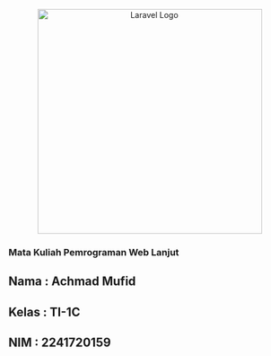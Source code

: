 <p align="center"><a href="https://laravel.com" target="_blank"><img src="https://raw.githubusercontent.com/laravel/art/master/logo-lockup/5%20SVG/2%20CMYK/1%20Full%20Color/laravel-logolockup-cmyk-red.svg" width="400" alt="Laravel Logo"></a></p>

### Mata Kuliah Pemrograman Web Lanjut

## Nama : Achmad Mufid

## Kelas : TI-1C

## NIM : 2241720159
